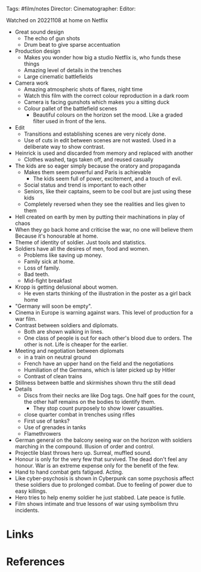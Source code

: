 Tags: #film/notes 
Director:
Cinematographer: 
Editor:


Watched on 20221108 at home on Netflix

- Great sound design
	- The echo of gun shots
	- Drum beat to give sparse accentuation
- Production design
	- Makes you wonder how big a studio Netflix is, who funds these things
	- Amazing level of details in the trenches 
	- Large cinematic battlefields 
- Camera work
	- Amazing atmospheric shots of flares, night time
	- Watch this film with the correct colour reproduction in a dark room
	- Camera is facing gunshots which makes you a sitting duck
	- Colour pallet of the battlefield scenes
		- Beautiful colours on the horizon set the mood. Like a graded filter used in front of the lens. 
- Edit
	- Transitions and establishing scenes are very nicely done. 
	- Use of cuts in edit between scenes are not wasted. Used in a deliberate way to show contrast. 
- Heinrick is used and discarded from memory and replaced with another
	- Clothes washed, tags taken off, and reused casually
- The kids are so eager simply because the oratory and propaganda
	- Makes them seem powerful and Paris is achievable
		- The kids seem full of power, excitement, and a touch of evil.
	- Social status and trend is important to each other
	- Seniors, like their captains, seem to be cool but are just using these kids
	- Completely reversed when they see the realities and lies given to them
- Hell created on earth by men by putting their machinations in play of  chaos
- When they go back home and criticise the war, no one will believe them  Because it's honourable at home. 
- Theme of identity of soldier. Just tools and statistics. 
- Soldiers have all the desires of men, food and women. 
	- Problems like saving up money.
	- Family sick at home.
	- Loss of family.
	- Bad teeth.
	- Mid-fight breakfast 
- Kropp is getting delusional about women. 
	- He even starts thinking of the illustration in the poster as a girl back home
- "Germany will soon be empty".
- Cinema in Europe is warning against wars. This level of production for a war film. 
- Contrast between soldiers and diplomats.
	- Both are shown walking in lines.
	- One class of people is out for each other's blood due to orders. The other is not. Life is cheaper for the earlier. 
- Meeting and negotiation between diplomats 
	- in a train on neutral ground
	- French have an upper hand on the field and the negotiations 
	- Humiliation of the Germans, which is later picked up by Hitler 
	- Contrast of clean trains 
- Stillness between battle and skirmishes shown thru the still dead 
- Details
	- Discs from their necks are like Dog tags. One half goes for the count, the other half remains on the bodies to identify them.
		- They stop count purposely to show lower casualties.
	- close quarter combat in trenches using rifles 
	- First use of tanks?
	- Use of grenades in tanks 
	- Flamethrowers 
- German general on the balcony seeing war on the horizon with soldiers marching in the compound. Illusion of order and control. 
- Projectile blast throws hero up. Surreal, muffled sound. 
- Honour is only for the very few that survived. The dead don't feel any honour. War is an extreme expense only for the benefit of the few. 
- Hand to hand combat gets fatigued. Acting. 
- Like cyber-psychosis is shown in Cyberpunk can some psychosis affect these soldiers due to prolonged combat. Due to feeling of power due to easy killings. 
- Hero tries to help enemy soldier he just stabbed. Late peace is futile. 
- Film shows intimate and true lessons of war using symbolism thru incidents. 

# Links

# References